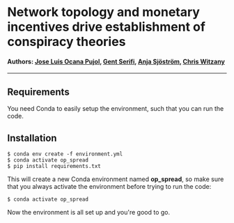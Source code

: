 # Network topology and monetary incentives drive establishment of conspiracy theories

#### Authors: [Jose Luis Ocana Pujol](https://github.com/clopujol), [Gent Serifi](https://github.com/gserifi), [Anja Sjöström](https://github.com/anjaella), [Chris Witzany](https://github.com/ChrisWitzany)

---

## Requirements
You need Conda to easily setup the environment, such that you can run the code.

## Installation
```shell
$ conda env create -f environment.yml
$ conda activate op_spread
$ pip install requirements.txt
```

This will create a new Conda environment named **op_spread**, so make sure that you always activate the environment before trying to run the code:

```shell
$ conda activate op_spread
```

Now the environment is all set up and you're good to go.
